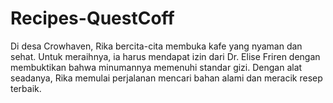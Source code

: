 # Recipes-QuestCoff
Di desa Crowhaven, Rika bercita-cita membuka kafe yang nyaman dan sehat. Untuk meraihnya, ia harus mendapat izin dari Dr. Elise Friren dengan membuktikan bahwa minumannya memenuhi standar gizi. Dengan alat seadanya, Rika memulai perjalanan mencari bahan alami dan meracik resep terbaik.
